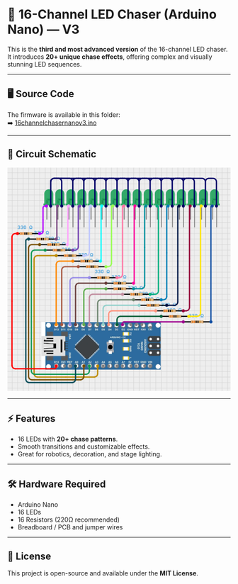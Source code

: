 # 🔦 16-Channel LED Chaser (Arduino Nano) — V3

This is the **third and most advanced version** of the 16-channel LED chaser.  
It introduces **20+ unique chase effects**, offering complex and visually stunning LED sequences.

---

## 🖥️ Source Code
The firmware is available in this folder:  
➡️ [16channelchasernanov3.ino](./16channelchasernanov3.ino)

---

## 🔌 Circuit Schematic
<p align="center">
  <img src="https://github.com/technomaxxa/Arduino-Projects/blob/main/16_channel_Arduino_Nano_Chaser/16channelchasernanov3/schematics.png" alt="Circuit Schematic V3" width="600">
</p>

---

## ⚡ Features
- 16 LEDs with **20+ chase patterns**.  
- Smooth transitions and customizable effects.  
- Great for robotics, decoration, and stage lighting.  

---

## 🛠️ Hardware Required
- Arduino Nano  
- 16 LEDs  
- 16 Resistors (220Ω recommended)  
- Breadboard / PCB and jumper wires  

---

## 📜 License
This project is open-source and available under the **MIT License**.
